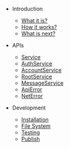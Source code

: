 * Introduction
    * [What it is?](intro.md#what-it-is)
    * [How it works?](intro.md#how-it-works)
    * [What is next?](intro.md#what-is-next)

* APIs
    * [Service](api_service.md)
    * [AuthService](api_auth_service.md)
    * [AccountService](api_account_service.md)
    * [RootService](api_root_service.md)
    * [MessageService](api_message_service.md)
    * [ApiError](api_api_error.md)
    * [NetError](api_net_error.md)

* Development
    * [Installation](dev.md#install)
    * [File System](dev.md#file-system)
    * [Testing](dev.md#testing)
    * [Publish](dev.md#publish)
